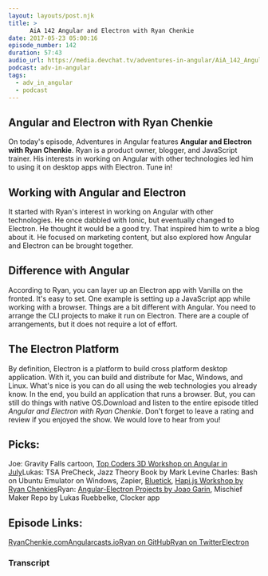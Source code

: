 ```yaml
---
layout: layouts/post.njk
title: >
      AiA 142 Angular and Electron with Ryan Chenkie
date: 2017-05-23 05:00:16
episode_number: 142
duration: 57:43
audio_url: https://media.devchat.tv/adventures-in-angular/AiA_142_Angular_and_Electron_with_Ryan_Chenkie.mp3
podcast: adv-in-angular
tags: 
  - adv_in_angular
  - podcast
---
```


## Angular and Electron with Ryan Chenkie
On today's episode, Adventures in Angular features **Angular and Electron with Ryan Chenkie**. Ryan is a product owner, blogger, and JavaScript trainer. His interests in working on Angular with other technologies led him to using it on&nbsp;desktop apps&nbsp;with Electron. Tune in! &nbsp;&nbsp;
## Working with&nbsp;Angular and Electron
It started with Ryan's interest in working on Angular with other technologies. He once dabbled with&nbsp;Ionic, but eventually changed to Electron. He thought it would be a good try. That inspired him to write a blog about it. He focused on marketing content, but also explored how Angular and Electron can be brought together.
## Difference with Angular
According to Ryan, you can layer up an Electron app with Vanilla on the fronted. It's easy to set. One example is&nbsp;setting up a JavaScript app while working with a browser. Things are a bit different with Angular. You need to arrange the CLI projects to make it run on&nbsp;Electron. There are a couple of arrangements, but it does not require a lot of effort.
## The Electron Platform
By definition, Electron is a platform to build cross platform desktop application. With it, you can build and distribute&nbsp;for Mac, Windows, and Linux. What's nice is you can do all using the web technologies you already know. In the end, you build an application that runs a browser. But, you can still do things with native OS.Download and listen to the entire episode titled _Angular and Electron with Ryan Chenkie_. Don't forget to leave a rating and review if you enjoyed the show. We would love to hear from you!&nbsp;
## Picks:
Joe: Gravity Falls cartoon, [Top Coders 3D Workshop on Angular in July](http://www.topcoders.io/)Lukas: TSA PreCheck, Jazz Theory&nbsp;Book by Mark Levine Charles: Bash on Ubuntu Emulator on Windows, Zapier, [Bluetick](https://bluetick.io/), [Hapi.js Workshop by Ryan Chenkies](https://frontendmasters.com/workshops/hapi-js/)Ryan: [Angular-Electron Projects by Joao Garin](https://libraries.io/github/joaogarin), Mischief Maker Repo by Lukas Ruebbelke, Clocker app
## Episode Links:
[RyanChenkie.com](https://ryanchenkie.com/)[Angularcasts.io](https://angularcasts.io/)[Ryan on GitHub](https://github.com/chenkie)[Ryan on Twitter](https://twitter.com/ryanchenkie)[Electron](https://electron.atom.io/)

### Transcript


